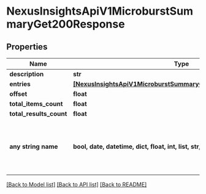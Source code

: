 # NexusInsightsApiV1MicroburstSummaryGet200Response


## Properties
Name | Type | Description | Notes
------------ | ------------- | ------------- | -------------
**description** | **str** |  | [optional] 
**entries** | [**[NexusInsightsApiV1MicroburstSummaryGet200ResponseEntriesInner]**](NexusInsightsApiV1MicroburstSummaryGet200ResponseEntriesInner.md) |  | [optional] 
**offset** | **float** |  | [optional] 
**total_items_count** | **float** |  | [optional] 
**total_results_count** | **float** |  | [optional] 
**any string name** | **bool, date, datetime, dict, float, int, list, str, none_type** | any string name can be used but the value must be the correct type | [optional]

[[Back to Model list]](../README.md#documentation-for-models) [[Back to API list]](../README.md#documentation-for-api-endpoints) [[Back to README]](../README.md)


